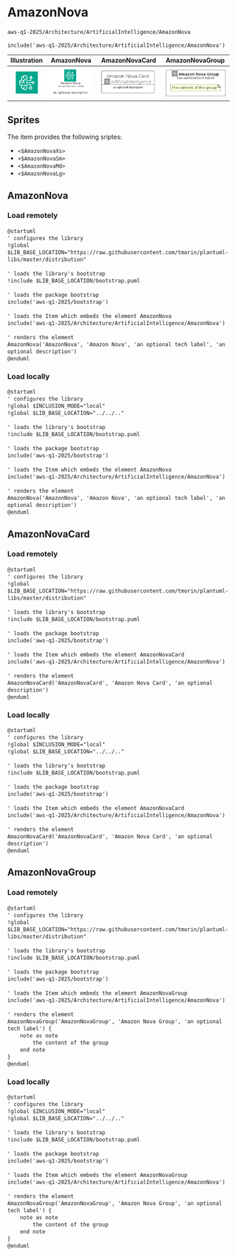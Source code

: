 # AmazonNova


```text
aws-q1-2025/Architecture/ArtificialIntelligence/AmazonNova
```

```text
include('aws-q1-2025/Architecture/ArtificialIntelligence/AmazonNova')
```



| Illustration | AmazonNova | AmazonNovaCard | AmazonNovaGroup |
| :---: | :---: | :---: | :---: |
| ![illustration for Illustration](../../../aws-q1-2025/Architecture/ArtificialIntelligence/AmazonNova.png) | ![illustration for AmazonNova](../../../aws-q1-2025/Architecture/ArtificialIntelligence/AmazonNova.Local.png) | ![illustration for AmazonNovaCard](../../../aws-q1-2025/Architecture/ArtificialIntelligence/AmazonNovaCard.Local.png) | ![illustration for AmazonNovaGroup](../../../aws-q1-2025/Architecture/ArtificialIntelligence/AmazonNovaGroup.Local.png) |



## Sprites
The item provides the following sriptes:

- `<$AmazonNovaXs>`
- `<$AmazonNovaSm>`
- `<$AmazonNovaMd>`
- `<$AmazonNovaLg>`





## AmazonNova

### Load remotely
```plantuml
@startuml
' configures the library
!global $LIB_BASE_LOCATION="https://raw.githubusercontent.com/tmorin/plantuml-libs/master/distribution"

' loads the library's bootstrap
!include $LIB_BASE_LOCATION/bootstrap.puml

' loads the package bootstrap
include('aws-q1-2025/bootstrap')

' loads the Item which embeds the element AmazonNova
include('aws-q1-2025/Architecture/ArtificialIntelligence/AmazonNova')

' renders the element
AmazonNova('AmazonNova', 'Amazon Nova', 'an optional tech label', 'an optional description')
@enduml
```

### Load locally
```plantuml
@startuml
' configures the library
!global $INCLUSION_MODE="local"
!global $LIB_BASE_LOCATION="../../.."

' loads the library's bootstrap
!include $LIB_BASE_LOCATION/bootstrap.puml

' loads the package bootstrap
include('aws-q1-2025/bootstrap')

' loads the Item which embeds the element AmazonNova
include('aws-q1-2025/Architecture/ArtificialIntelligence/AmazonNova')

' renders the element
AmazonNova('AmazonNova', 'Amazon Nova', 'an optional tech label', 'an optional description')
@enduml
```

## AmazonNovaCard

### Load remotely
```plantuml
@startuml
' configures the library
!global $LIB_BASE_LOCATION="https://raw.githubusercontent.com/tmorin/plantuml-libs/master/distribution"

' loads the library's bootstrap
!include $LIB_BASE_LOCATION/bootstrap.puml

' loads the package bootstrap
include('aws-q1-2025/bootstrap')

' loads the Item which embeds the element AmazonNovaCard
include('aws-q1-2025/Architecture/ArtificialIntelligence/AmazonNova')

' renders the element
AmazonNovaCard('AmazonNovaCard', 'Amazon Nova Card', 'an optional description')
@enduml
```

### Load locally
```plantuml
@startuml
' configures the library
!global $INCLUSION_MODE="local"
!global $LIB_BASE_LOCATION="../../.."

' loads the library's bootstrap
!include $LIB_BASE_LOCATION/bootstrap.puml

' loads the package bootstrap
include('aws-q1-2025/bootstrap')

' loads the Item which embeds the element AmazonNovaCard
include('aws-q1-2025/Architecture/ArtificialIntelligence/AmazonNova')

' renders the element
AmazonNovaCard('AmazonNovaCard', 'Amazon Nova Card', 'an optional description')
@enduml
```

## AmazonNovaGroup

### Load remotely
```plantuml
@startuml
' configures the library
!global $LIB_BASE_LOCATION="https://raw.githubusercontent.com/tmorin/plantuml-libs/master/distribution"

' loads the library's bootstrap
!include $LIB_BASE_LOCATION/bootstrap.puml

' loads the package bootstrap
include('aws-q1-2025/bootstrap')

' loads the Item which embeds the element AmazonNovaGroup
include('aws-q1-2025/Architecture/ArtificialIntelligence/AmazonNova')

' renders the element
AmazonNovaGroup('AmazonNovaGroup', 'Amazon Nova Group', 'an optional tech label') {
    note as note
        the content of the group
    end note
}
@enduml
```

### Load locally
```plantuml
@startuml
' configures the library
!global $INCLUSION_MODE="local"
!global $LIB_BASE_LOCATION="../../.."

' loads the library's bootstrap
!include $LIB_BASE_LOCATION/bootstrap.puml

' loads the package bootstrap
include('aws-q1-2025/bootstrap')

' loads the Item which embeds the element AmazonNovaGroup
include('aws-q1-2025/Architecture/ArtificialIntelligence/AmazonNova')

' renders the element
AmazonNovaGroup('AmazonNovaGroup', 'Amazon Nova Group', 'an optional tech label') {
    note as note
        the content of the group
    end note
}
@enduml
```

